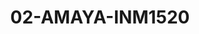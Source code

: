 ---
title: 02-AMAYA-INM1520
image: /v1543919832/viterbo/02-AMAYA-INM1520.jpg
brand: inmaculada
layout: vestito
---